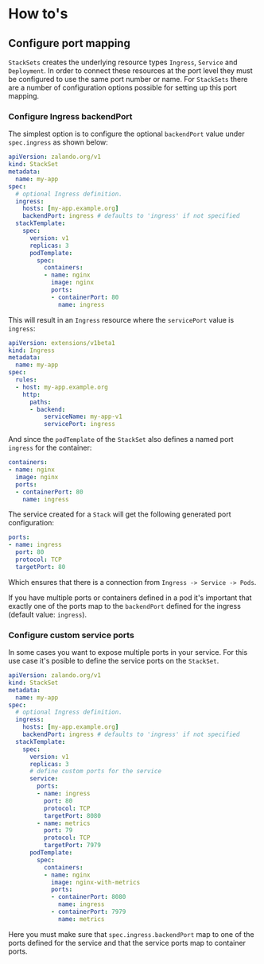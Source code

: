 # How to's

## Configure port mapping

`StackSets` creates the underlying resource types `Ingress`, `Service` and
`Deployment`. In order to connect these resources at the port level they must
be configured to use the same port number or name. For `StackSets` there are a
number of configuration options possible for setting up this port mapping.

### Configure Ingress backendPort

The simplest option is to configure the optional `backendPort` value under
`spec.ingress` as shown below:

```yaml
apiVersion: zalando.org/v1
kind: StackSet
metadata:
  name: my-app
spec:
  # optional Ingress definition.
  ingress:
    hosts: [my-app.example.org]
    backendPort: ingress # defaults to 'ingress' if not specified
  stackTemplate:
    spec:
      version: v1
      replicas: 3
      podTemplate:
        spec:
          containers:
          - name: nginx
            image: nginx
            ports:
            - containerPort: 80
              name: ingress
```

This will result in an `Ingress` resource where the `servicePort` value is
`ingress`:

```yaml
apiVersion: extensions/v1beta1
kind: Ingress
metadata:
  name: my-app
spec:
  rules:
  - host: my-app.example.org
    http:
      paths:
      - backend:
          serviceName: my-app-v1
          servicePort: ingress
```

And since the `podTemplate` of the `StackSet` also defines a named port `ingress`
for the container:

```yaml
containers:
- name: nginx
  image: nginx
  ports:
  - containerPort: 80
    name: ingress
```

The service created for a `Stack` will get the following generated port
configuration:

```yaml
ports:
- name: ingress
  port: 80
  protocol: TCP
  targetPort: 80
```

Which ensures that there is a connection from `Ingress -> Service -> Pods`.

If you have multiple ports or containers defined in a pod it's important that
exactly one of the ports map to the `backendPort` defined for the ingress
(default value: `ingress`).

### Configure custom service ports

In some cases you want to expose multiple ports in your service. For this use
case it's posible to define the service ports on the `StackSet`.

```yaml
apiVersion: zalando.org/v1
kind: StackSet
metadata:
  name: my-app
spec:
  # optional Ingress definition.
  ingress:
    hosts: [my-app.example.org]
    backendPort: ingress # defaults to 'ingress' if not specified
  stackTemplate:
    spec:
      version: v1
      replicas: 3
      # define custom ports for the service
      service:
        ports:
        - name: ingress
          port: 80
          protocol: TCP
          targetPort: 8080
        - name: metrics
          port: 79
          protocol: TCP
          targetPort: 7979
      podTemplate:
        spec:
          containers:
          - name: nginx
            image: nginx-with-metrics
            ports:
            - containerPort: 8080
              name: ingress
            - containerPort: 7979
              name: metrics
```

Here you must make sure that `spec.ingress.backendPort` map to one of the ports
defined for the service and that the service ports map to container ports.
